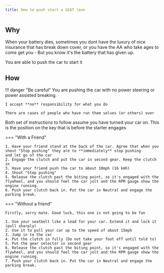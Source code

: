 ```yaml
---
title: How to push start a SEAT leon
---
```


## Why

When your battery dies, sometimes you dont have the luxury of nice insurance that has break down cover,
or you have the AA who take ages to come get you - But you know it's the battery that has given up.

You are able to push the car to start it

## How

!!! danger "Be careful"
    You are pushing the car with no power steering or power assisted breaking.
    
    I accept **no** responsibility for what you do

    There are cases of people who have run them selves (or others) over

Both set of instructions to follow assume you have turned your car on. This is the position on the key that is before the starter engages


=== "With a Friend"

    1. Have your friend stand at the back of the car. Agree that when you shout "Stop pushing" they are to **immediately** stop pushing
    and let go of the car
    2. Engage the clutch and put the car in second gear. Keep the clutch in
    3. Have your friend push the car to about 10mph (16 kmh)
    4. Shout "Stop pushing"
    5. Release the clutch past the biting point, so it's engaged with the flywheel, and you should feel the car jolt and the RPM gauge show the engine running.
    6. Push your clutch back in. Put the car in Neutral and engage the parking break. 


=== "Without a friend"

    Firstly, sorry mate. Good luck, this one is not going to be fun
    
    1. Use your seatbelt like a lead for your car. Extend it and lock it (pull sharply)
    2. Use it to pull your car up to the speed of about 15mph 
    3. Jump in to the car
    4. Put the clutch in fully (Do not take your foot off until told to)
    5. Put the gear selector in second gear
    6. Release the clutch past the biting point, so it's engaged with the flywheel, and you should feel the car jolt and the RPM gauge show the engine running.
    7. Push your clutch back in. Put the car in Neutral and engage the parking break.

